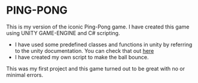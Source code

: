 # PING-PONG
This is my version of the iconic Ping-Pong game. I have created this game using UNITY GAME-ENGINE and C# scripting.
- I have used some predefined classes and functions in unity by referring to the unity documentation. You can check that out [here](https://docs.unity3d.com/Manual/ScriptingSection.html)
- I have created my own script to make the ball bounce.

This was my first project and this game turned out to be great with no or minimal errors.
